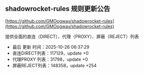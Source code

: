 ## shadowrocket-rules 规则更新公告

[https://github.com/GMOogway/shadowrocket-rules](https://github.com/GMOogway/shadowrocket-rules)

提供全面的直连（DIRECT）、代理（PROXY）、屏蔽（REJECT）列表
- 最后 更新 时间：2025-10-26 06:37:29
- 直连DIRECT列表：117129，update +0
- 代理PROXY 列表：31798，update +0
- 屏蔽REJECT列表：148358，update +254